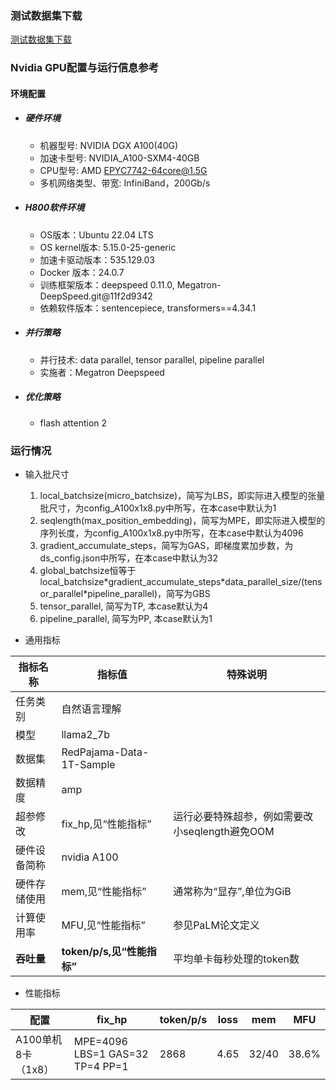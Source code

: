 ### 测试数据集下载
[测试数据集下载](../../benchmarks/llama2_7b/megatron-deepspeed)

### Nvidia GPU配置与运行信息参考
#### 环境配置
- ##### 硬件环境
    - 机器型号: NVIDIA DGX A100(40G) 
    - 加速卡型号: NVIDIA_A100-SXM4-40GB
    - CPU型号: AMD EPYC7742-64core@1.5G
    - 多机网络类型、带宽: InfiniBand，200Gb/s
    
- ##### H800软件环境
   - OS版本：Ubuntu 22.04 LTS
   - OS kernel版本: 5.15.0-25-generic     
   - 加速卡驱动版本：535.129.03
   - Docker 版本：24.0.7
   - 训练框架版本：deepspeed 0.11.0, Megatron-DeepSpeed.git@11f2d9342
   - 依赖软件版本：sentencepiece, transformers==4.34.1

- ##### 并行策略
    - 并行技术: data parallel, tensor parallel, pipeline parallel
    - 实施者：Megatron Deepspeed
- ##### 优化策略
    - flash attention 2

### 运行情况

* 输入批尺寸
  1. local_batchsize(micro_batchsize)，简写为LBS，即实际进入模型的张量批尺寸，为config_A100x1x8.py中所写，在本case中默认为1
  2. seqlength(max_position_embedding)，简写为MPE，即实际进入模型的序列长度，为config_A100x1x8.py中所写，在本case中默认为4096
  3. gradient_accumulate_steps，简写为GAS，即梯度累加步数，为ds_config.json中所写，在本case中默认为32
  4. global_batchsize恒等于local_batchsize\*gradient_accumulate_steps\*data_parallel_size/(tensor_parallel\*pipeline_parallel)，简写为GBS
  5. tensor_parallel, 简写为TP, 本case默认为4
  6. pipeline_parallel, 简写为PP, 本case默认为1

* 通用指标

| 指标名称     | 指标值                     | 特殊说明                           |
| ------------ | -------------------------- | ---------------------------------- |
| 任务类别     | 自然语言理解               |                                    |
| 模型         | llama2_7b                  |                                    |
| 数据集       | RedPajama-Data-1T-Sample   |                                    |
| 数据精度     | amp                        |                                    |
| 超参修改     | fix_hp,见“性能指标”        | 运行必要特殊超参，例如需要改小seqlength避免OOM |
| 硬件设备简称 | nvidia A100                |                                    |
| 硬件存储使用 | mem,见“性能指标”           | 通常称为“显存”,单位为GiB           |
| 计算使用率 | MFU,见“性能指标”           | 参见PaLM论文定义 |
| **吞吐量**   | **token/p/s,见“性能指标”** | 平均单卡每秒处理的token数          |

* 性能指标

| 配置                |  fix_hp           | token/p/s | loss | mem       | MFU       |
| ------------------- | ---------------- | ------ | ------- | --------- | --------- |
| A100单机8卡（1x8）  |  MPE=4096 LBS=1 GAS=32 TP=4 PP=1  | 2868 | 4.65 | 32/40 | 38.6% |
